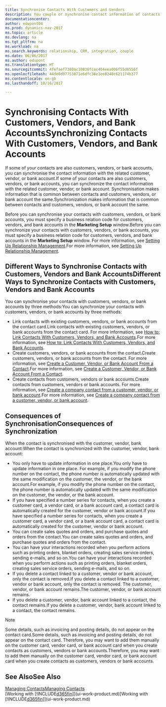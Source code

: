 ```yaml
---
title: Synchronise Contacts With Customers and Vendors
description: You couple or synchronise contact information of contacts who are also customers, vendors, or bank accounts, so you only update information in one place.
documentationcenter: 
author: edupont04
ms.prod: dynamics-nav-2017
ms.topic: article
ms.devlang: na
ms.tgt_pltfrm: na
ms.workload: na
ms.search.keywords: relationship, CRM, integration, couple
ms.date: 06/06/2017
ms.author: edupont
ms.translationtype: HT
ms.sourcegitcommit: 4fefaef7380ac10836fcac404eea006f55d8556f
ms.openlocfilehash: 44de0d07753871e6dfc38e1ee8240c621174b377
ms.contentlocale: en-gb
ms.lasthandoff: 10/16/2017

---
```

# <a name="synchronizing-contacts-with-customers-vendors-and-bank-accounts"></a><span data-ttu-id="1da92-103">Synchronising Contacts With Customers, Vendors, and Bank Accounts</span><span class="sxs-lookup"><span data-stu-id="1da92-103">Synchronizing Contacts With Customers, Vendors, and Bank Accounts</span></span>
<span data-ttu-id="1da92-104">If some of your contacts are also customers, vendors, or bank accounts, you can synchronise the contact information with the related customer, vendor, or bank account.</span><span class="sxs-lookup"><span data-stu-id="1da92-104">If some of your contacts are also customers, vendors, or bank accounts, you can synchronize the contact information with the related customer, vendor, or bank account.</span></span> <span data-ttu-id="1da92-105">Synchronisation makes information that is common between contacts and customers, vendors, or bank account the same.</span><span class="sxs-lookup"><span data-stu-id="1da92-105">Synchronization makes information that is common between contacts and customers, vendors, or bank account the same.</span></span>  

<span data-ttu-id="1da92-106">Before you can synchronise your contacts with customers, vendors, or bank accounts, you must specify a business relation code for customers, vendors, and bank accounts in the **Marketing Setup** window.</span><span class="sxs-lookup"><span data-stu-id="1da92-106">Before you can synchronize your contacts with customers, vendors, or bank accounts, you must specify a business relation code for customers, vendors, and bank accounts in the **Marketing Setup** window.</span></span> <span data-ttu-id="1da92-107">For more information, see [Setting Up Relationship Management](marketing-setup-marketing.md).</span><span class="sxs-lookup"><span data-stu-id="1da92-107">For more information, see [Setting Up Relationship Management](marketing-setup-marketing.md).</span></span>

## <a name="different-ways-to-synchronize-contacts-with-customers-vendors-and-bank-accounts"></a><span data-ttu-id="1da92-108">Different Ways to Synchronise Contacts with Customers, Vendors and Bank Accounts</span><span class="sxs-lookup"><span data-stu-id="1da92-108">Different Ways to Synchronize Contacts with Customers, Vendors and Bank Accounts</span></span>
<span data-ttu-id="1da92-109">You can synchronise your contacts with customers, vendors, or bank accounts by three methods:</span><span class="sxs-lookup"><span data-stu-id="1da92-109">You can synchronize your contacts with customers, vendors, or bank accounts by three methods:</span></span>

* <span data-ttu-id="1da92-110">Link contacts with existing customers, vendors, or bank accounts from the contact card.</span><span class="sxs-lookup"><span data-stu-id="1da92-110">Link contacts with existing customers, vendors, or bank accounts from the contact card.</span></span> <span data-ttu-id="1da92-111">For more information, see [How to: Link Contacts With Customers, Vendors, and Bank Accounts](marketing-how-link-contact.md).</span><span class="sxs-lookup"><span data-stu-id="1da92-111">For more information, see [How to: Link Contacts With Customers, Vendors, and Bank Accounts](marketing-how-link-contact.md).</span></span>
* <span data-ttu-id="1da92-112">Create customers, vendors, or bank accounts from the contact.</span><span class="sxs-lookup"><span data-stu-id="1da92-112">Create customers, vendors, or bank accounts from the contact.</span></span> <span data-ttu-id="1da92-113">For more information, see [Create a Customer, Vendor, or Bank Account From a Contact](marketing-how-create-contacts-new-customers-vendors-bank-accounts.md).</span><span class="sxs-lookup"><span data-stu-id="1da92-113">For more information, see [Create a Customer, Vendor, or Bank Account From a Contact](marketing-how-create-contacts-new-customers-vendors-bank-accounts.md).</span></span>
* <span data-ttu-id="1da92-114">Create contacts from customers, vendors or bank accounts.</span><span class="sxs-lookup"><span data-stu-id="1da92-114">Create contacts from customers, vendors or bank accounts.</span></span> <span data-ttu-id="1da92-115">For more information, see [Create a company contact from a customer, vendor, or bank account](marketing-how-create-contact-companies.md).</span><span class="sxs-lookup"><span data-stu-id="1da92-115">For more information, see [Create a company contact from a customer, vendor, or bank account](marketing-how-create-contact-companies.md).</span></span>

## <a name="consequences-of-synchronization"></a><span data-ttu-id="1da92-116">Consequences of Synchronisation</span><span class="sxs-lookup"><span data-stu-id="1da92-116">Consequences of Synchronization</span></span>
<span data-ttu-id="1da92-117">When the contact is synchronised with the customer, vendor, bank account:</span><span class="sxs-lookup"><span data-stu-id="1da92-117">When the contact is synchronized with the customer, vendor, bank account:</span></span>

* <span data-ttu-id="1da92-118">You only have to update information in one place.</span><span class="sxs-lookup"><span data-stu-id="1da92-118">You only have to update information in one place.</span></span> <span data-ttu-id="1da92-119">For example, if you modify the phone number on the contact, the phone number is automatically updated with the same modification on the customer, the vendor, or the bank account.</span><span class="sxs-lookup"><span data-stu-id="1da92-119">For example, if you modify the phone number on the contact, the phone number is automatically updated with the same modification on the customer, the vendor, or the bank account.</span></span>
* <span data-ttu-id="1da92-120">If you have specified a number series for contacts, when you create a customer card, a vendor card, or a bank account card, a contact card is automatically created for the customer, vendor or bank account.</span><span class="sxs-lookup"><span data-stu-id="1da92-120">If you have specified a number series for contacts, when you create a customer card, a vendor card, or a bank account card, a contact card is automatically created for the customer, vendor or bank account.</span></span>
* <span data-ttu-id="1da92-121">You can create sales quotes and orders, and purchase quotes and orders from the contact.</span><span class="sxs-lookup"><span data-stu-id="1da92-121">You can create sales quotes and orders, and purchase quotes and orders from the contact.</span></span>
* <span data-ttu-id="1da92-122">You can have your interactions recorded when you perform actions such as printing orders, blanket orders, creating sales service orders, sending e-mails, and so on.</span><span class="sxs-lookup"><span data-stu-id="1da92-122">You can have your interactions recorded when you perform actions such as printing orders, blanket orders, creating sales service orders, sending e-mails, and so on.</span></span>
* <span data-ttu-id="1da92-123">If you delete a contact linked to a customer, vendor or bank account, only the contact is removed.</span><span class="sxs-lookup"><span data-stu-id="1da92-123">If you delete a contact linked to a customer, vendor or bank account, only the contact is removed.</span></span> <span data-ttu-id="1da92-124">The customer, vendor, or bank account remains.</span><span class="sxs-lookup"><span data-stu-id="1da92-124">The customer, vendor, or bank account remains.</span></span>
* <span data-ttu-id="1da92-125">If you delete a customer, vendor, bank account linked to a contact, the contact remains.</span><span class="sxs-lookup"><span data-stu-id="1da92-125">If you delete a customer, vendor, bank account linked to a contact, the contact remains.</span></span>

> [!NOTE]  
>   <span data-ttu-id="1da92-126">Some details, such as invoicing and posting details, do not appear on the contact card.</span><span class="sxs-lookup"><span data-stu-id="1da92-126">Some details, such as invoicing and posting details, do not appear on the contact card.</span></span> <span data-ttu-id="1da92-127">Therefore, you may want to add them manually on the customer card, vendor card, or bank account card when you create contacts as customers, vendors or bank accounts.</span><span class="sxs-lookup"><span data-stu-id="1da92-127">Therefore, you may want to add them manually on the customer card, vendor card, or bank account card when you create contacts as customers, vendors or bank accounts.</span></span>

## <a name="see-also"></a><span data-ttu-id="1da92-128">See Also</span><span class="sxs-lookup"><span data-stu-id="1da92-128">See Also</span></span>
[<span data-ttu-id="1da92-129">Managing Contacts</span><span class="sxs-lookup"><span data-stu-id="1da92-129">Managing Contacts</span></span>](marketing-contacts.md)  
<span data-ttu-id="1da92-130">[Working with [!INCLUDE[d365fin](includes/d365fin_md.md)]](ui-work-product.md)</span><span class="sxs-lookup"><span data-stu-id="1da92-130">[Working with [!INCLUDE[d365fin](includes/d365fin_md.md)]](ui-work-product.md)</span></span>

